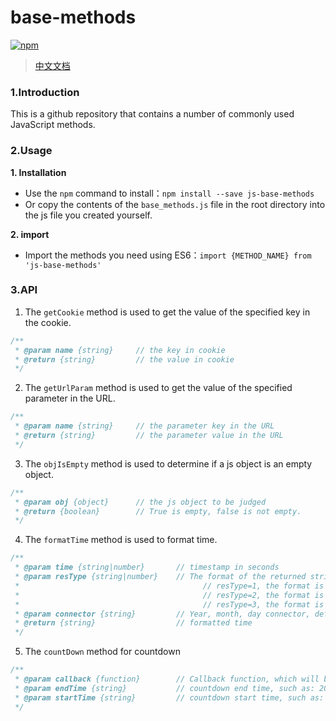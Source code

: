 # base-methods 
[![npm](https://img.shields.io/npm/v/js-base-methods.svg)](https://www.npmjs.com/package/js-base-methods)
> [中文文档]()
### 1.Introduction
This is a github repository that contains a number of commonly used JavaScript methods.

### 2.Usage
**1. Installation**
- Use the `npm` command to install：`npm install --save js-base-methods`
- Or copy the contents of the `base_methods.js` file in the root directory into the js file you created yourself.

**2. import**
- Import the methods you need using ES6：`import {METHOD_NAME} from 'js-base-methods'`

### 3.API
1. The `getCookie` method is used to get the value of the specified key in the cookie.
``` javascript
/**
 * @param name {string}     // the key in cookie
 * @return {string}         // the value in cookie
 */
```
2. The `getUrlParam` method is used to get the value of the specified parameter in the URL.
``` javascript
/**
 * @param name {string}     // the parameter key in the URL
 * @return {string}         // the parameter value in the URL
 */
```
3. The `objIsEmpty` method is used to determine if a js object is an empty object.
``` javascript
/**
 * @param obj {object}      // the js object to be judged
 * @return {boolean}        // True is empty, false is not empty.
 */
```
4. The `formatTime` method is used to format time.
``` javascript
/**
 * @param time {string|number}       // timestamp in seconds
 * @param resType {string|number}    // The format of the returned string, which defaults to 1.
 *                                         // resType=1, the format is 2018-04-28
 *                                         // resType=2, the format is 2018-04-28 18:00:00
 *                                         // resType=3, the format is 18:00:00
 * @param connector {string}         // Year, month, day connector, default is '-'.
 * @return {string}                  // formatted time
 */
```
5. The `countDown` method for countdown
``` javascript
/**
 * @param callback {function}        // Callback function, which will be passed three string type parameters, respectively countdown hours, minutes, seconds.
 * @param endTime {string}           // countdown end time, such as: 2018/4/28 18:00:00
 * @param startTime {string}         // countdown start time, such as: 2018/5/1, the default is now.
 */
```
